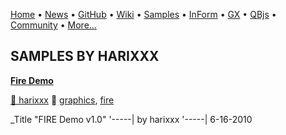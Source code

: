 [Home](https://qb64.com) • [News](../news.md) • [GitHub](https://github.com/QB64Official/qb64) • [Wiki](wiki.md) • [Samples](../samples.md) • [InForm](../inform.md) • [GX](../gx.md) • [QBjs](../qbjs.md) • [Community](../community.md) • [More...](../more.md)

## SAMPLES BY HARIXXX

**[Fire Demo](fire-demo/index.md)**

[🐝 harixxx](harixxx.md) 🔗 [graphics](graphics.md), [fire](fire.md)

_Title "FIRE Demo v1.0" '-----| by harixxx '-----| 6-16-2010
